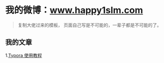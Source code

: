 # 我的微博：www.happy1slm.com

> 复制大佬过来的模板， 页面自己写是不可能的，一辈子都是不可能的了。

## 我的文章

1.[Typora 使用教程](http://happy1slm.com/2020/09/22/typora%E4%BD%BF%E7%94%A8%E6%95%99%E7%A8%8B/)
